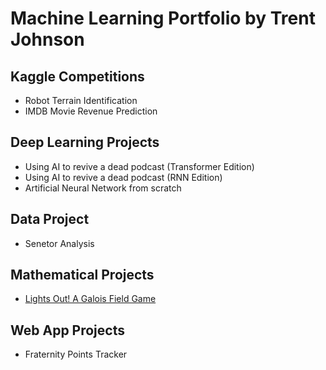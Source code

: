 # Machine Learning Portfolio by Trent Johnson

## Kaggle Competitions
- Robot Terrain Identification
- IMDB Movie Revenue Prediction

## Deep Learning Projects
- Using AI to revive a dead podcast (Transformer Edition)
- Using AI to revive a dead podcast (RNN Edition)
- Artificial Neural Network from scratch

## Data Project
- Senetor Analysis

## Mathematical Projects
- [Lights Out! A Galois Field Game](https://github.com/TrentSJohnson/Lights-Out)

## Web App Projects
- Fraternity Points Tracker 



